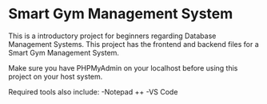 # Smart Gym Management System
This is a introductory project for beginners regarding Database Management Systems. This project has the frontend and backend files for a Smart Gym Management System.

Make sure you have PHPMyAdmin on your localhost before using this project on your host system.

Required tools also include:
    -Notepad ++
    -VS Code

